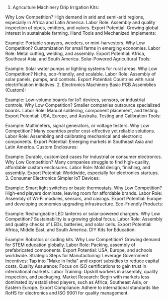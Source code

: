 1. Agriculture Machinery
Drip Irrigation Kits:

Why Low Competition? High demand in arid and semi-arid regions, especially in Africa and Latin America.
Labor Role: Assembly and quality inspection of pipes, emitters, and valves.
Export Potential: Growing global interest in sustainable farming.
Hand Tools and Mechanized Implements:

Example: Portable sprayers, weeders, or mini-harvesters.
Why Low Competition? Customization for small farms in emerging economies.
Labor Role: Metal cutting, welding, and assembly.
Export Potential: Africa, Southeast Asia, and South America.
Solar-Powered Agricultural Tools:

Example: Solar water pumps or lighting systems for rural areas.
Why Low Competition? Niche, eco-friendly, and scalable.
Labor Role: Assembly of solar panels, pumps, and controls.
Export Potential: Countries with rural electrification initiatives.
2. Electronics Machinery
Basic PCB Assemblies (Custom):

Example: Low-volume boards for IoT devices, sensors, or industrial controls.
Why Low Competition? Smaller companies outsource specialized boards.
Labor Role: Manual soldering, component placement, and testing.
Export Potential: USA, Europe, and Australia.
Testing and Calibration Tools:

Example: Multimeters, signal generators, or voltage testers.
Why Low Competition? Many countries prefer cost-effective yet reliable solutions.
Labor Role: Assembling and calibrating mechanical and electronic components.
Export Potential: Emerging markets in Southeast Asia and Latin America.
Custom Enclosures:

Example: Durable, customized cases for industrial or consumer electronics.
Why Low Competition? Many companies struggle to find high-quality, affordable custom enclosures.
Labor Role: Mold design, finishing, and assembly.
Export Potential: Worldwide, especially for electronics startups.
3. Consumer Electronics
Simpler IoT Devices:

Example: Smart light switches or basic thermostats.
Why Low Competition? High-end players dominate, leaving room for affordable brands.
Labor Role: Assembly of Wi-Fi modules, sensors, and casings.
Export Potential: Europe and developing economies upgrading infrastructure.
Eco-Friendly Products:

Example: Rechargeable LED lanterns or solar-powered chargers.
Why Low Competition? Sustainability is a growing global focus.
Labor Role: Assembly and quality checks of LEDs, batteries, and solar cells.
Export Potential: Africa, Middle East, and South America.
DIY Kits for Education:

Example: Robotics or coding kits.
Why Low Competition? Growing demand for STEM education globally.
Labor Role: Packing, assembly of prefabricated components.
Export Potential: USA, Europe, and schools worldwide.
Strategic Steps for Manufacturing:
Leverage Government Incentives:
Tap into "Make in India" and export subsidies to reduce capital costs.
Quality Assurance:
Focus on ISO certifications to gain trust in international markets.
Labor Training:
Upskill workers in assembly, quality inspection, and packaging.
Market Research:
Begin with markets less dominated by established players, such as Africa, Southeast Asia, or Eastern Europe.
Export Compliance:
Adhere to international standards like RoHS for electronics and ISO 9001 for quality management.
